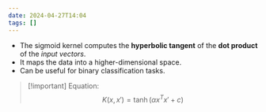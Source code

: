 ```yaml
---
date: 2024-04-27T14:04
tags: []
---
```

   - The sigmoid kernel computes the **hyperbolic tangent** of the **dot product** of the *input vectors*.
   - It maps the data into a higher-dimensional space.
   - Can be useful for binary classification tasks.

>[!important] Equation:
>$$K(x, x') = \tanh(\alpha x^T x' + c)$$